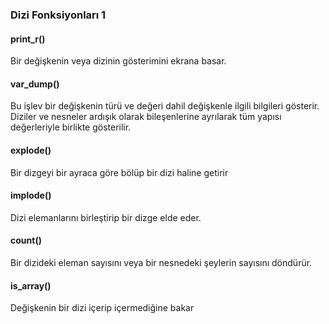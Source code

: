 ### Dizi Fonksiyonları 1

#### print_r()
Bir değişkenin veya dizinin gösterimini ekrana basar.
#### var_dump()
Bu işlev bir değişkenin türü ve değeri dahil değişkenle ilgili bilgileri gösterir. Diziler ve nesneler ardışık olarak bileşenlerine ayrılarak tüm yapısı değerleriyle birlikte gösterilir.
#### explode()
Bir dizgeyi bir ayraca göre bölüp bir dizi haline getirir
#### implode()
Dizi elemanlarını birleştirip bir dizge elde eder.
#### count()
Bir dizideki eleman sayısını veya bir nesnedeki şeylerin sayısını döndürür.
#### is_array()
Değişkenin bir dizi içerip içermediğine bakar




